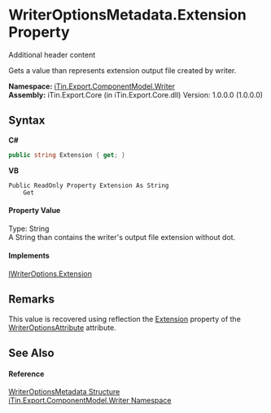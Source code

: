 # WriterOptionsMetadata.Extension Property 
Additional header content 

Gets a value than represents extension output file created by writer.

**Namespace:**&nbsp;<a href="N_iTin_Export_ComponentModel_Writer">iTin.Export.ComponentModel.Writer</a><br />**Assembly:**&nbsp;iTin.Export.Core (in iTin.Export.Core.dll) Version: 1.0.0.0 (1.0.0.0)

## Syntax

**C#**<br />
``` C#
public string Extension { get; }
```

**VB**<br />
``` VB
Public ReadOnly Property Extension As String
	Get
```


#### Property Value
Type: String<br />A String than contains the writer's output file extension without dot.

#### Implements
<a href="P_iTin_Export_ComponentModel_Writer_IWriterOptions_Extension">IWriterOptions.Extension</a><br />

## Remarks
This value is recovered using reflection the <a href="P_iTin_Export_ComponentModel_Writer_WriterOptionsAttribute_Extension">Extension</a> property of the <a href="T_iTin_Export_ComponentModel_Writer_WriterOptionsAttribute">WriterOptionsAttribute</a> attribute.

## See Also


#### Reference
<a href="T_iTin_Export_ComponentModel_Writer_WriterOptionsMetadata">WriterOptionsMetadata Structure</a><br /><a href="N_iTin_Export_ComponentModel_Writer">iTin.Export.ComponentModel.Writer Namespace</a><br />